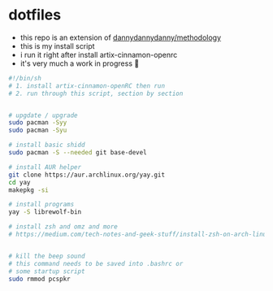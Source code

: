 # dotfiles

* this repo is an extension of [dannydannydanny/methodology](https://github.com/DannyDannyDanny/methodology/)
* this is my install script
* i run it right after install artix-cinnamon-openrc
* it's very much a work in progress 🚧

```sh
#!/bin/sh
# 1. install artix-cinnamon-openRC then run 
# 2. run through this script, section by section


# upgdate / upgrade
sudo pacman -Syy
sudo pacman -Syu

# install basic shidd
sudo pacman -S --needed git base-devel

# install AUR helper
git clone https://aur.archlinux.org/yay.git
cd yay
makepkg -si

# install programs
yay -S librewolf-bin

# install zsh and omz and more
# https://medium.com/tech-notes-and-geek-stuff/install-zsh-on-arch-linux-manjaro-and-make-it-your-default-shell-b0098b756a7a


# kill the beep sound
# this command needs to be saved into .bashrc or
# some startup script
sudo rmmod pcspkr
```
